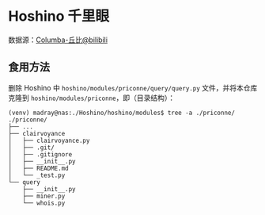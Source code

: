 # Hoshino 千里眼

数据源：[Columba-丘比@bilibili](https://www.bilibili.com/read/cv15264705/)

## 食用方法

删除 Hoshino 中 `hoshino/modules/priconne/query/query.py` 文件，并将本仓库克隆到 `hoshino/modules/priconne`，即（目录结构）：

```shell
(venv) madray@nas:./Hoshino/hoshino/modules$ tree -a ./priconne/
./priconne/
├── ...
├── clairvoyance
│   ├── clairvoyance.py
│   ├── .git/
│   ├── .gitignore
│   ├── __init__.py
│   ├── README.md
│   └── _test.py
└── query
    ├── __init__.py
    ├── miner.py
    └── whois.py
```
